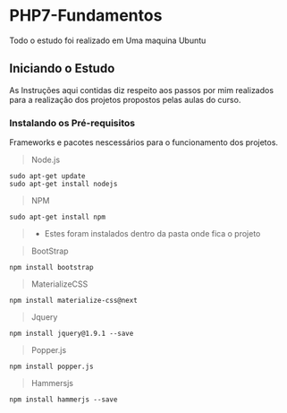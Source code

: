 # PHP7-Fundamentos
Todo o estudo foi realizado em Uma maquina Ubuntu

## Iniciando o Estudo
As Instruções aqui contidas diz respeito aos passos por mim realizados para a realização dos projetos propostos pelas aulas do curso.

### Instalando os Pré-requisitos
Frameworks e pacotes nescessários para o funcionamento dos projetos.

> Node.js
```
sudo apt-get update
sudo apt-get install nodejs
```
> NPM
```
sudo apt-get install npm
```
>- Estes foram instalados dentro da pasta onde fica o projeto

> BootStrap
```
npm install bootstrap
```
> MaterializeCSS
```
npm install materialize-css@next
```
> Jquery
```
npm install jquery@1.9.1 --save
```
> Popper.js
```
npm install popper.js
```
> Hammersjs
```
npm install hammerjs --save
```
